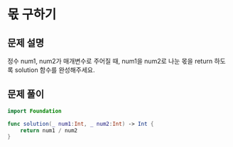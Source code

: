 # 몫 구하기
## 문제 설명
정수 num1, num2가 매개변수로 주어질 때, num1을 num2로 나눈 몫을 return 하도록 solution 함수를 완성해주세요.


## 문제 풀이

```swift
import Foundation

func solution(_ num1:Int, _ num2:Int) -> Int {
    return num1 / num2
}
```
